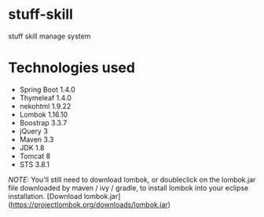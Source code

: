 # stuff-skill
  stuff skill manage system

# Technologies used
-  Spring Boot 1.4.0
-  Thymeleaf 1.4.0
-  nekohtml 1.9.22
-  Lombok 1.16.10
-  Boostrap 3.3.7
-  jQuery 3
-  Maven 3.3
-  JDK 1.8
-  Tomcat 8
-  STS 3.8.1

*NOTE:* You'll still need to download lombok, or doubleclick on the lombok.jar file downloaded by maven / ivy / gradle, to install lombok into your eclipse installation.
[Download lombok.jar] (https://projectlombok.org/downloads/lombok.jar)
